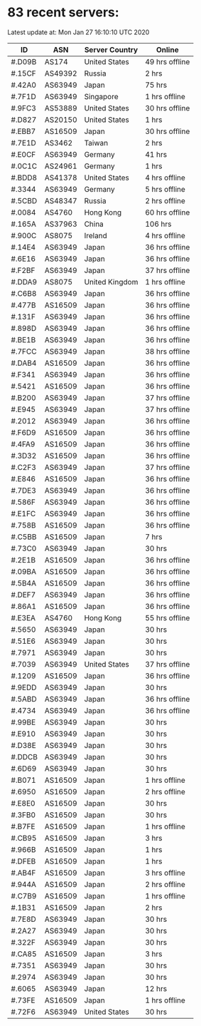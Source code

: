 # 83 recent servers:

Latest update at: Mon Jan 27 16:10:10 UTC 2020

| ID | ASN | Server Country | Online |
| -- | --- | -------------- | ------ |
| #.D09B | AS174 | United States | 49 hrs offline |
| #.15CF | AS49392 | Russia | 2 hrs |
| #.42A0 | AS63949 | Japan | 75 hrs |
| #.7F1D | AS63949 | Singapore | 1 hrs offline |
| #.9FC3 | AS53889 | United States | 30 hrs offline |
| #.D827 | AS20150 | United States | 1 hrs |
| #.EBB7 | AS16509 | Japan | 30 hrs offline |
| #.7E1D | AS3462 | Taiwan | 2 hrs |
| #.E0CF | AS63949 | Germany | 41 hrs |
| #.0C1C | AS24961 | Germany | 1 hrs |
| #.BDD8 | AS41378 | United States | 4 hrs offline |
| #.3344 | AS63949 | Germany | 5 hrs offline |
| #.5CBD | AS48347 | Russia | 2 hrs offline |
| #.0084 | AS4760 | Hong Kong | 60 hrs offline |
| #.165A | AS37963 | China | 106 hrs |
| #.900C | AS8075 | Ireland | 4 hrs offline |
| #.14E4 | AS63949 | Japan | 36 hrs offline |
| #.6E16 | AS63949 | Japan | 36 hrs offline |
| #.F2BF | AS63949 | Japan | 37 hrs offline |
| #.DDA9 | AS8075 | United Kingdom | 1 hrs offline |
| #.C6B8 | AS63949 | Japan | 36 hrs offline |
| #.477B | AS16509 | Japan | 36 hrs offline |
| #.131F | AS63949 | Japan | 36 hrs offline |
| #.898D | AS63949 | Japan | 36 hrs offline |
| #.BE1B | AS63949 | Japan | 36 hrs offline |
| #.7FCC | AS63949 | Japan | 38 hrs offline |
| #.DAB4 | AS16509 | Japan | 36 hrs offline |
| #.F341 | AS63949 | Japan | 36 hrs offline |
| #.5421 | AS16509 | Japan | 36 hrs offline |
| #.B200 | AS63949 | Japan | 37 hrs offline |
| #.E945 | AS63949 | Japan | 37 hrs offline |
| #.2012 | AS63949 | Japan | 36 hrs offline |
| #.F6D9 | AS16509 | Japan | 36 hrs offline |
| #.4FA9 | AS16509 | Japan | 36 hrs offline |
| #.3D32 | AS16509 | Japan | 36 hrs offline |
| #.C2F3 | AS63949 | Japan | 37 hrs offline |
| #.E846 | AS16509 | Japan | 36 hrs offline |
| #.7DE3 | AS63949 | Japan | 36 hrs offline |
| #.586F | AS63949 | Japan | 36 hrs offline |
| #.E1FC | AS63949 | Japan | 36 hrs offline |
| #.758B | AS16509 | Japan | 36 hrs offline |
| #.C5BB | AS16509 | Japan | 7 hrs |
| #.73C0 | AS63949 | Japan | 30 hrs |
| #.2E1B | AS16509 | Japan | 36 hrs offline |
| #.09BA | AS16509 | Japan | 36 hrs offline |
| #.5B4A | AS16509 | Japan | 36 hrs offline |
| #.DEF7 | AS63949 | Japan | 36 hrs offline |
| #.86A1 | AS16509 | Japan | 36 hrs offline |
| #.E3EA | AS4760 | Hong Kong | 55 hrs offline |
| #.5650 | AS63949 | Japan | 30 hrs |
| #.51E6 | AS63949 | Japan | 30 hrs |
| #.7971 | AS63949 | Japan | 30 hrs |
| #.7039 | AS63949 | United States | 37 hrs offline |
| #.1209 | AS16509 | Japan | 36 hrs offline |
| #.9EDD | AS63949 | Japan | 30 hrs |
| #.5ABD | AS63949 | Japan | 36 hrs offline |
| #.4734 | AS63949 | Japan | 36 hrs offline |
| #.99BE | AS63949 | Japan | 30 hrs |
| #.E910 | AS63949 | Japan | 30 hrs |
| #.D38E | AS63949 | Japan | 30 hrs |
| #.DDCB | AS63949 | Japan | 30 hrs |
| #.6D69 | AS63949 | Japan | 30 hrs |
| #.B071 | AS16509 | Japan | 1 hrs offline |
| #.6950 | AS16509 | Japan | 2 hrs offline |
| #.E8E0 | AS16509 | Japan | 30 hrs |
| #.3FB0 | AS16509 | Japan | 30 hrs |
| #.B7FE | AS16509 | Japan | 1 hrs offline |
| #.CB95 | AS16509 | Japan | 3 hrs |
| #.966B | AS16509 | Japan | 1 hrs |
| #.DFEB | AS16509 | Japan | 1 hrs |
| #.AB4F | AS16509 | Japan | 3 hrs offline |
| #.944A | AS16509 | Japan | 2 hrs offline |
| #.C7B9 | AS16509 | Japan | 1 hrs offline |
| #.1B31 | AS16509 | Japan | 2 hrs |
| #.7E8D | AS63949 | Japan | 30 hrs |
| #.2A27 | AS63949 | Japan | 30 hrs |
| #.322F | AS63949 | Japan | 30 hrs |
| #.CA85 | AS16509 | Japan | 3 hrs |
| #.7351 | AS63949 | Japan | 30 hrs |
| #.2974 | AS63949 | Japan | 30 hrs |
| #.6065 | AS63949 | Japan | 12 hrs |
| #.73FE | AS16509 | Japan | 1 hrs offline |
| #.72F6 | AS63949 | United States | 30 hrs |

